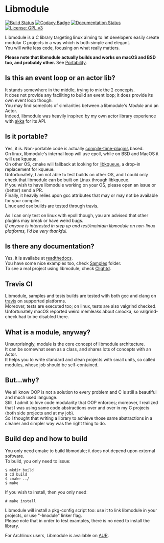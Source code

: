 # Libmodule

[![Build Status](https://travis-ci.org/FedeDP/libmodule.svg?branch=master)](https://travis-ci.org/FedeDP/libmodule)
[![Codacy Badge](https://api.codacy.com/project/badge/Grade/3526dd92b6d84370b072bfadfc7da632)](https://www.codacy.com/app/FedeDP/libmodule?utm_source=github.com&amp;utm_medium=referral&amp;utm_content=FedeDP/libmodule&amp;utm_campaign=Badge_Grade)
[![Documentation Status](https://readthedocs.org/projects/libmodule/badge/?version=latest)](http://libmodule.readthedocs.io/en/latest/?badge=latest)
[![License: GPL v3](https://img.shields.io/badge/License-GPL%20v3-blue.svg)](https://www.gnu.org/licenses/gpl-3.0)

Libmodule is a C library targeting linux aiming to let developers easily create modular C projects in a way which is both simple and elegant.  
You will write less code, focusing on what really matters.  

**Please note that libmodule actually builds and works on macOS and BSD too, and probably other.** See [Portability](https://github.com/FedeDP/libmodule#is-it-portable).

## Is this an event loop or an actor lib?

It stands somewhere in the middle, trying to mix the 2 concepts.  
It does not provide any faciliting to build an event loop; it does provide its own event loop though.  
You may find some/lots of similarities between a libmodule's *Module* and an Actor.  
Indeed, libmodule was heavily inspired by my own actor library experience with [akka](https://akka.io/) for its API.  

## Is it portable?

Yes, it is. Non-portable code is actually [compile-time-plugins](https://github.com/FedeDP/libmodule/tree/master/Lib/poll_plugins) based.  
On linux, libmodule's internal loop will use epoll, while on BSD and MacOS it will use kqueue.  
On other OS, cmake will fallback at looking for [libkqueue](https://github.com/mheily/libkqueue), a drop-in replacement for kqueue.  
Unfortunately, I am not able to test builds on other OS, and I could only check that libmodule can be built on Linux through libkqueue.  
If you wish to have libmodule working on your OS, please open an issue or (better) send a PR.  
Finally, it heavily relies upon gcc attributes that may or may not be available for your compiler.  
Linux and osx builds are tested through [travis](https://github.com/FedeDP/libmodule#travis-ci).

As I can only test on linux with epoll though, you are advised that other plugins may break or have weird bugs.  
*If anyone is interested in step up and test/maintain libmodule on non-linux platforms, I'd be very thankful*.  

## Is there any documentation?

Yes, it is availabe at [readthedocs](http://libmodule.readthedocs.io/en/latest/).  
You have some nice examples too, check [Samples](https://github.com/FedeDP/libmodule/tree/master/Samples) folder.  
To see a real project using libmodule, check [Clightd](https://github.com/FedeDP/Clightd).

## Travis CI

Libmodule, samples and tests builds are tested with both gcc and clang on [travis](https://travis-ci.org/FedeDP/libmodule) on supported platforms.  
Moreover, tests are executed too; on linux, tests are also valgrind checked.  
Unfortunately macOS reported weird memleaks about cmocka, so valgrind-check had to be disabled there.

## What is a module, anyway?

Unsurprisingly, module is the core concept of libmodule architecture.  
It can be somewhat seen as a class, and shares lots of concepts with an Actor.  
It helps you to write standard and clean projects with small units, so called modules, whose job should be self-contained.  

## But...why?

We all know OOP is not a solution to every problem and C is still a beautiful and much used language.  
Still, I admit to love code modularity that OOP enforces; moreover, I realized that I was using same code abstractions over and over in my C projects (both side projects and at my job).  
So I thought that writing a library to achieve those same abstractions in a cleaner and simpler way was the right thing to do.

## Build dep and how to build

You only need cmake to build libmodule; it does not depend upon external software.  
To build, you only need to issue:

    $ mkdir build
    $ cd build
    $ cmake ../
    $ make

If you wish to install, then you only need:

    # make install

Libmodule will install a pkg-config script too: use it to link libmodule in your projects, or use "-lmodule" linker flag.  
Please note that in order to test examples, there is no need to install the library.

For Archlinux users, Libmodule is available on [AUR](https://aur.archlinux.org/packages/libmodule/).

